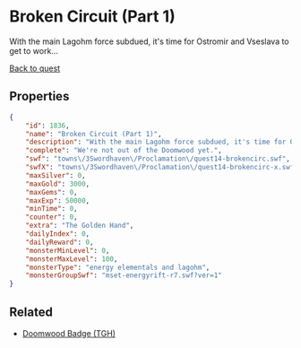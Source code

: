 # Broken Circuit (Part 1)

With the main Lagohm force subdued, it's time for Ostromir and Vseslava to get to work...

[Back to quest](../quests.md)

## Properties

```json
{
    "id": 1836,
    "name": "Broken Circuit (Part 1)",
    "description": "With the main Lagohm force subdued, it's time for Ostromir and Vseslava to get to work...",
    "complete": "We're not out of the Doomwood yet.",
    "swf": "towns\/3Swordhaven\/Proclamation\/quest14-brokencirc.swf",
    "swfX": "towns\/3Swordhaven\/Proclamation\/quest14-brokencirc-x.swf",
    "maxSilver": 0,
    "maxGold": 3000,
    "maxGems": 0,
    "maxExp": 50000,
    "minTime": 0,
    "counter": 0,
    "extra": "The Golden Hand",
    "dailyIndex": 0,
    "dailyReward": 0,
    "monsterMinLevel": 0,
    "monsterMaxLevel": 100,
    "monsterType": "energy elementals and lagohm",
    "monsterGroupSwf": "mset-energyrift-r7.swf?ver=1"
}
```

## Related

- [Doomwood Badge (TGH)](../items/20334-doomwood-badge-tgh.md)

